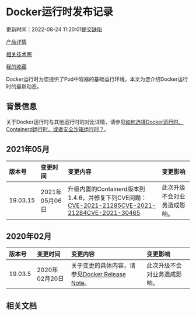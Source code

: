 # Docker运行时发布记录

更新时间：2022-08-24 11:20:01[提交缺陷](https://xing.aliyun.com/submit?documentId=207871&website=cn&language=zh)

[产品详情](https://www.aliyun.com/product/kubernetes)

[相关技术圈](https://developer.aliyun.com/group/kubernetes/)

[我的收藏](https://help.aliyun.com/my_favorites.html)

Docker运行时为您提供了Pod中容器的基础运行环境。本文为您介绍Docker运行时的最新动态。

## 背景信息

关于Docker运行时与其他运行时的对比详情，请参见[如何选择Docker运行时、Containerd运行时、或者安全沙箱运行时？](https://help.aliyun.com/zh/ack/ack-managed-and-ack-dedicated/user-guide/comparison-of-docker-containerd-and-sandboxed-container#task-2455499)。

## 2021年05月

| 版本号   | 变更时间       | 变更内容                                                     | 变更影响                     |
| :------- | :------------- | :----------------------------------------------------------- | :--------------------------- |
| 19.03.15 | 2021年05月06日 | 升级内置的Containerd版本到1.4.6，并修复下列CVE问题：[CVE-2021-21285](https://nvd.nist.gov/vuln/detail/CVE-2021-21285)[CVE-2021-21284](https://nvd.nist.gov/vuln/detail/CVE-2021-21284)[CVE-2021-30465](https://nvd.nist.gov/vuln/detail/CVE-2021-30465) | 此次升级不会对业务造成影响。 |

## 2020年02月

| 版本号  | 变更时间       | 变更内容                                                     | 变更影响                     |
| :------ | :------------- | :----------------------------------------------------------- | :--------------------------- |
| 19.03.5 | 2020年02月20日 | 关于变更的具体内容，请参见[Docker Release Note](https://docs.docker.com/engine/release-notes/19.03/)。 | 此次升级不会对业务造成影响。 |

## 相关文档